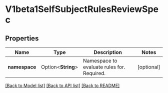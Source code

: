 # V1beta1SelfSubjectRulesReviewSpec

## Properties

Name | Type | Description | Notes
------------ | ------------- | ------------- | -------------
**namespace** | Option<**String**> | Namespace to evaluate rules for. Required. | [optional]

[[Back to Model list]](../README.md#documentation-for-models) [[Back to API list]](../README.md#documentation-for-api-endpoints) [[Back to README]](../README.md)


